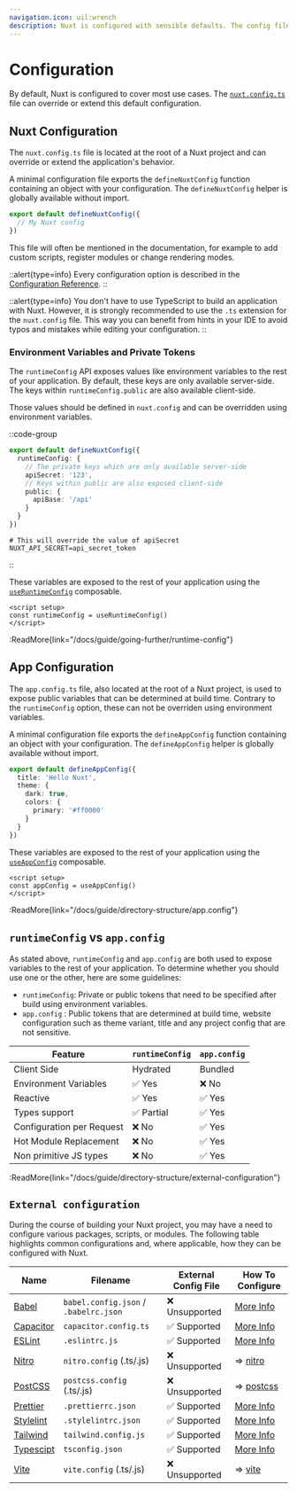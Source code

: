 ```yaml
---
navigation.icon: uil:wrench
description: Nuxt is configured with sensible defaults. The config file can override or extend them.
---
```


# Configuration

By default, Nuxt is configured to cover most use cases. The [`nuxt.config.ts`](/docs/guide/directory-structure/nuxt.config) file can override or extend this default configuration.

## Nuxt Configuration

The `nuxt.config.ts` file is located at the root of a Nuxt project and can override or extend the application's behavior.

A minimal configuration file exports the `defineNuxtConfig` function containing an object with your configuration. The `defineNuxtConfig` helper is globally available without import.

```ts [nuxt.config.ts]
export default defineNuxtConfig({
  // My Nuxt config
})
```

This file will often be mentioned in the documentation, for example to add custom scripts, register modules or change rendering modes.

::alert{type=info}
Every configuration option is described in the [Configuration Reference](/docs/api/configuration/nuxt-config).
::

::alert{type=info}
You don't have to use TypeScript to build an application with Nuxt. However, it is strongly recommended to use the `.ts` extension for the `nuxt.config` file. This way you can benefit from hints in your IDE to avoid typos and mistakes while editing your configuration.
::

### Environment Variables and Private Tokens

The `runtimeConfig` API exposes values like environment variables to the rest of your application. By default, these keys are only available server-side. The keys within `runtimeConfig.public` are also available client-side.

Those values should be defined in `nuxt.config` and can be overridden using environment variables.

::code-group

```ts [nuxt.config.ts]
export default defineNuxtConfig({
  runtimeConfig: {
    // The private keys which are only available server-side
    apiSecret: '123',
    // Keys within public are also exposed client-side
    public: {
      apiBase: '/api'
    }
  }
})
```

```text [.env]
# This will override the value of apiSecret
NUXT_API_SECRET=api_secret_token
```

::

These variables are exposed to the rest of your application using the [`useRuntimeConfig`](/docs/api/composables/use-runtime-config) composable.

```vue [pages/index.vue]
<script setup>
const runtimeConfig = useRuntimeConfig()
</script>
```

:ReadMore{link="/docs/guide/going-further/runtime-config"}

## App Configuration

The `app.config.ts` file, also located at the root of a Nuxt project, is used to expose public variables that can be determined at build time. Contrary to the `runtimeConfig` option, these can not be overriden using environment variables.

A minimal configuration file exports the `defineAppConfig` function containing an object with your configuration. The `defineAppConfig` helper is globally available without import.

```ts [app.config.ts]
export default defineAppConfig({
  title: 'Hello Nuxt',
  theme: {
    dark: true,
    colors: {
      primary: '#ff0000'
    }
  }
})
```

These variables are exposed to the rest of your application using the [`useAppConfig`](/docs/api/composables/use-app-config) composable.

```vue [pages/index.vue]
<script setup>
const appConfig = useAppConfig()
</script>
```

:ReadMore{link="/docs/guide/directory-structure/app.config"}

## `runtimeConfig` vs `app.config`

As stated above, `runtimeConfig` and `app.config` are both used to expose variables to the rest of your application. To determine whether you should use one or the other, here are some guidelines:

- `runtimeConfig`: Private or public tokens that need to be specified after build using environment variables.
- `app.config` : Public tokens that are determined at build time, website configuration such as theme variant, title and any project config that are not sensitive.

Feature                        | `runtimeConfig`  | `app.config`
-------------------------------|------------------|-------------------
Client Side                    | Hydrated         | Bundled
Environment Variables          | ✅ Yes           | ❌ No
Reactive                       | ✅ Yes           | ✅ Yes
Types support                  | ✅ Partial       | ✅ Yes
Configuration per Request      | ❌ No            | ✅ Yes
Hot Module Replacement         | ❌ No            | ✅ Yes
Non primitive JS types         | ❌ No            | ✅ Yes

:ReadMore{link="/docs/guide/directory-structure/external-configuration"}

## `External configuration`

During the course of building your Nuxt project, you may have a need to configure various packages, scripts, or modules. The following table highlights common configurations and, where applicable, how they can be configured with Nuxt.

Name                                          | Filename                              | External Config File     | How To Configure
|---------------------------------------------|---------------------------------------|--------------------------|-------------------------
| [Babel](https://babeljs.io)                 | `babel.config.json` / `.babelrc.json` | ❌ Unsupported           | [More Info](/docs/api/configuration/nuxt-config/#transpile)
| [Capacitor](https://capacitorjs.com/)       | `capacitor.config.ts`                 | ✅ Supported             | [More Info](https://capacitorjs.com/docs/config)
| [ESLint](https://eslint.org)                | `.eslintrc.js`                        | ✅ Supported             | [More Info](https://eslint.org/docs/latest/user-guide/configuring/configuration-files)
| [Nitro](https://nitro.unjs.io/)             | `nitro.config` (.ts/.js)              | ❌ Unsupported           | => [nitro](/docs/api/configuration/nuxt-config#postcss)
| [PostCSS](https://postcss.org)              | `postcss.config` (.ts/.js)            | ❌ Unsupported           | => [postcss](/docs/api/configuration/nuxt-config#postcss)
| [Prettier](https://stylelint.io)            | `.prettierrc.json`                    | ✅ Supported             | [More Info](https://prettier.io/docs/en/configuration.html)
| [Stylelint](https://stylelint.io)           | `.stylelintrc.json`                   | ✅ Supported             | [More Info](https://stylelint.io/user-guide/configure)
| [Tailwind](https://tailwindcss.com)         | `tailwind.config.js`                  | ✅ Supported             | [More Info](https://tailwindcss.com/docs/configuration)
| [Typescipt](https://www.typescriptlang.org) | `tsconfig.json`                       | ✅ Supported             | [More Info](/docs/guide/concepts/typescript#nuxttsconfigjson)
| [Vite](https://vitejs.dev/)                 | `vite.config` (.ts/.js)               | ❌ Unsupported           | => [vite](/docs/api/configuration/nuxt-config#vite)
